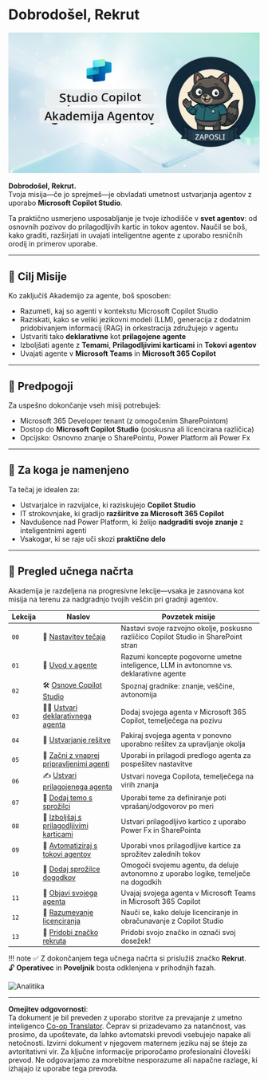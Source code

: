 <!--
CO_OP_TRANSLATOR_METADATA:
{
  "original_hash": "8b5ecad9d5d073ea3f4c2b844e80f2e5",
  "translation_date": "2025-10-20T23:19:33+00:00",
  "source_file": "docs/recruit/README.md",
  "language_code": "sl"
}
-->
# Dobrodošel, Rekrut

![Copilot Studio Agent Academy Recruit](../../../../translated_images/mcs-agent-academy-recruit-banner.f01c323f046afa313523de9d6da40d3774cc0fc0d1a4bf66e2ea0568b31b960c.sl.png)

**Dobrodošel, Rekrut.**  
Tvoja misija—če jo sprejmeš—je obvladati umetnost ustvarjanja agentov z uporabo **Microsoft Copilot Studio**.

Ta praktično usmerjeno usposabljanje je tvoje izhodišče v **svet agentov**: od osnovnih pozivov do prilagodljivih kartic in tokov agentov. Naučil se boš, kako graditi, razširjati in uvajati inteligentne agente z uporabo resničnih orodij in primerov uporabe.

---

## 🎯 Cilj Misije

Ko zaključiš Akademijo za agente, boš sposoben:

- Razumeti, kaj so agenti v kontekstu Microsoft Copilot Studio
- Raziskati, kako se veliki jezikovni modeli (LLM), generacija z dodatnim pridobivanjem informacij (RAG) in orkestracija združujejo v agentu
- Ustvariti tako **deklarativne** kot **prilagojene agente**
- Izboljšati agente z **Temami**, **Prilagodljivimi karticami** in **Tokovi agentov**
- Uvajati agente v **Microsoft Teams** in **Microsoft 365 Copilot**

---

## 🧪 Predpogoji

Za uspešno dokončanje vseh misij potrebuješ:

- Microsoft 365 Developer tenant (z omogočenim SharePointom)
- Dostop do **Microsoft Copilot Studio** (poskusna ali licencirana različica)
- Opcijsko: Osnovno znanje o SharePointu, Power Platform ali Power Fx

---

## 🧬 Za koga je namenjeno

Ta tečaj je idealen za:

- Ustvarjalce in razvijalce, ki raziskujejo **Copilot Studio**
- IT strokovnjake, ki gradijo **razširitve za Microsoft 365 Copilot**
- Navdušence nad Power Platform, ki želijo **nadgraditi svoje znanje** z inteligentnimi agenti
- Vsakogar, ki se raje uči skozi **praktično delo**

---

## 🧭 Pregled učnega načrta

Akademija je razdeljena na progresivne lekcije—vsaka je zasnovana kot misija na terenu za nadgradnjo tvojih veščin pri gradnji agentov.

| Lekcija | Naslov | Povzetek misije |
|---------|--------|-----------------|
| `00` | 🧰 [Nastavitev tečaja](./00-course-setup/README.md) | Nastavi svoje razvojno okolje, poskusno različico Copilot Studio in SharePoint stran |
| `01` | 🧠 [Uvod v agente](./01-introduction-to-agents/README.md) | Razumi koncepte pogovorne umetne inteligence, LLM in avtonomne vs. deklarativne agente |
| `02` | 🛠️ [Osnove Copilot Studio](./02-copilot-studio-fundamentals/README.md) | Spoznaj gradnike: znanje, veščine, avtonomija |
| `03` | 👩‍💻 [Ustvari deklarativnega agenta](./03-create-a-declarative-agent-for-M365Copilot/README.md) | Dodaj svojega agenta v Microsoft 365 Copilot, temelječega na pozivu |
| `04` | 🧩 [Ustvarjanje rešitve](./04-creating-a-solution/README.md) | Pakiraj svojega agenta v ponovno uporabno rešitev za upravljanje okolja |
| `05` | 🚀 [Začni z vnaprej pripravljenimi agenti](./05-using-prebuilt-agents/README.md) | Uporabi in prilagodi predlogo agenta za pospešitev nastavitve |
| `06` | ✍️ [Ustvari prilagojenega agenta](./06-create-agent-from-conversation/README.md) | Ustvari novega Copilota, temelječega na virih znanja |
| `07` | 🧠 [Dodaj temo s sprožilci](./07-add-new-topic-with-trigger/README.md) | Uporabi teme za definiranje poti vprašanj/odgovorov po meri |
| `08` | 🪪 [Izboljšaj s prilagodljivimi karticami](./08-add-adaptive-card/README.md) | Ustvari prilagodljivo kartico z uporabo Power Fx in SharePointa |
| `09` | 🔁 [Avtomatiziraj s tokovi agentov](./09-add-an-agent-flow/README.md) | Uporabi vnos prilagodljive kartice za sprožitev zalednih tokov |
| `10` | 🧭 [Dodaj sprožilce dogodkov](./10-add-event-triggers/README.md) | Omogoči svojemu agentu, da deluje avtonomno z uporabo logike, temelječe na dogodkih |
| `11` | 📢 [Objavi svojega agenta](./11-publish-your-agent/README.md) | Uvajaj svojega agenta v Microsoft Teams in Microsoft 365 Copilot |
| `12` | 🪪 [Razumevanje licenciranja](./12-understanding-licensing/README.md) | Nauči se, kako deluje licenciranje in obračunavanje z Copilot Studio |
| `13` | 🚨 [Pridobi značko rekruta](./course-completion-badges-recruit/README.md) | Pridobi svojo značko in označi svoj dosežek! |

!!! note
    ✅ Z dokončanjem tega učnega načrta si prislužiš značko **Rekrut**.  
    🔓 **Operativec** in **Poveljnik** bosta odklenjena v prihodnjih fazah.

<!-- markdownlint-disable-next-line MD033 -->
<img src="https://m365-visitor-stats.azurewebsites.net/agent-academy/recruit" alt="Analitika" />

---

**Omejitev odgovornosti**:  
Ta dokument je bil preveden z uporabo storitve za prevajanje z umetno inteligenco [Co-op Translator](https://github.com/Azure/co-op-translator). Čeprav si prizadevamo za natančnost, vas prosimo, da upoštevate, da lahko avtomatski prevodi vsebujejo napake ali netočnosti. Izvirni dokument v njegovem maternem jeziku naj se šteje za avtoritativni vir. Za ključne informacije priporočamo profesionalni človeški prevod. Ne odgovarjamo za morebitne nesporazume ali napačne razlage, ki izhajajo iz uporabe tega prevoda.